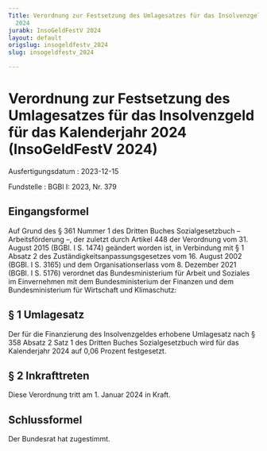 ```yaml
---
Title: Verordnung zur Festsetzung des Umlagesatzes für das Insolvenzgeld für das Kalenderjahr
  2024
jurabk: InsoGeldFestV 2024
layout: default
origslug: insogeldfestv_2024
slug: insogeldfestv_2024

---
```


# Verordnung zur Festsetzung des Umlagesatzes für das Insolvenzgeld für das Kalenderjahr 2024 (InsoGeldFestV 2024)

Ausfertigungsdatum
:   2023-12-15

Fundstelle
:   BGBl I: 2023, Nr. 379


## Eingangsformel

Auf Grund des § 361 Nummer 1 des Dritten Buches Sozialgesetzbuch – Arbeitsförderung –, der zuletzt durch Artikel 448 der Verordnung vom 31. August 2015 (BGBl. I S. 1474) geändert worden ist, in Verbindung mit § 1 Absatz 2 des Zuständigkeitsanpassungsgesetzes vom 16. August 2002 (BGBl. I S. 3165) und dem Organisationserlass vom 8. Dezember 2021 (BGBl. I S. 5176) verordnet das Bundesministerium für Arbeit und Soziales im Einvernehmen mit dem Bundesministerium der Finanzen und dem Bundesministerium für Wirtschaft und Klimaschutz:


## § 1 Umlagesatz

Der für die Finanzierung des Insolvenzgeldes erhobene Umlagesatz nach § 358 Absatz 2 Satz 1 des Dritten Buches Sozialgesetzbuch wird für das Kalenderjahr 2024 auf 0,06 Prozent festgesetzt.


## § 2 Inkrafttreten

Diese Verordnung tritt am 1. Januar 2024 in Kraft.


## Schlussformel

Der Bundesrat hat zugestimmt.

